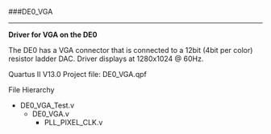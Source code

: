 ###DE0_VGA
***
**Driver for VGA on the DE0**

The DE0 has a VGA connector that is connected to a 12bit (4bit per color) resistor ladder DAC. Driver displays at 1280x1024 @ 60Hz.

Quartus II V13.0 Project file: DE0_VGA.qpf

File Hierarchy 
- DE0_VGA_Test.v
  - DE0_VGA.v
    - PLL_PIXEL_CLK.v


